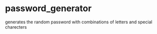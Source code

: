 # password_generator
generates the random password with combinations of letters and special charecters
